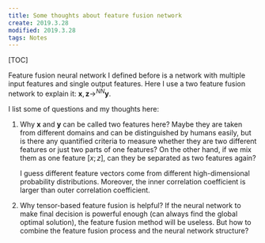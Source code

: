 ```yaml
---
title: Some thoughts about feature fusion network
create: 2019.3.28
modified: 2019.3.28
tags: Notes
---
```

[TOC]

Feature fusion neural network I defined before is a network with multiple input features and single output features.
Here I use a two feature fusion network to explain it: $\mathbf{x}, \mathbf{z} \rightarrow^{NN} \mathbf{y}$.

I list some of questions and my thoughts here:

1. Why $\mathbf{x}$ and $\mathbf{y}$ can be called two features here? Maybe they are taken from different
domains and can be distinguished by humans easily, but is there any quantified criteria to measure
whether they are two different features or just two parts of one features? On the other hand, if we mix them
as one feature $[x;z]$, can they be separated as two features again?

    I guess different feature vectors come from different high-dimensional probability distributions.
    Moreover, the inner correlation coefficient is larger than outer correlation coefficient.

2. Why tensor-based feature fusion is helpful? If the neural network to make final decision is powerful enough
(can always find the global optimal solution), the feature fusion method will be useless. But how to combine the
feature fusion process and the neural network structure?

